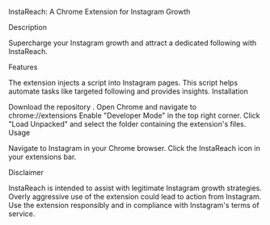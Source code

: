 InstaReach: A Chrome Extension for Instagram Growth

Description

Supercharge your Instagram growth and attract a dedicated following with InstaReach. 

Features

The extension injects a script into Instagram pages. This script helps automate tasks like targeted following and provides insights.
Installation

Download the repository .
Open Chrome and navigate to chrome://extensions
Enable "Developer Mode" in the top right corner.
Click "Load Unpacked" and select the folder containing the extension's files.
Usage

Navigate to Instagram in your Chrome browser.
Click the InstaReach icon in your extensions bar.

Disclaimer

InstaReach is intended to assist with legitimate Instagram growth strategies. Overly aggressive use of the extension could lead to action from Instagram. Use the extension responsibly and in compliance with Instagram's terms of service.
